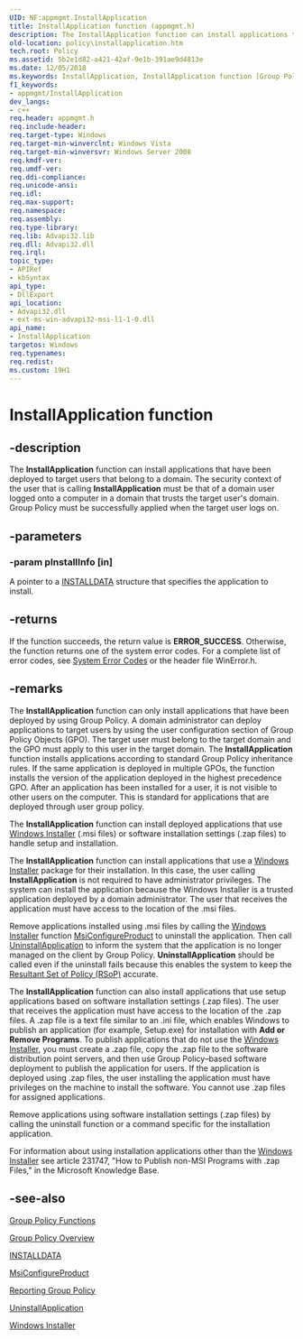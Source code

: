 ```yaml
---
UID: NF:appmgmt.InstallApplication
title: InstallApplication function (appmgmt.h)
description: The InstallApplication function can install applications that have been deployed to target users that belong to a domain.
old-location: policy\installapplication.htm
tech.root: Policy
ms.assetid: 5b2e1d82-a421-42af-9e1b-391ae9d4813e
ms.date: 12/05/2018
ms.keywords: InstallApplication, InstallApplication function [Group Policy], appmgmt/InstallApplication, policy.installapplication
f1_keywords:
- appmgmt/InstallApplication
dev_langs:
- c++
req.header: appmgmt.h
req.include-header: 
req.target-type: Windows
req.target-min-winverclnt: Windows Vista
req.target-min-winversvr: Windows Server 2008
req.kmdf-ver: 
req.umdf-ver: 
req.ddi-compliance: 
req.unicode-ansi: 
req.idl: 
req.max-support: 
req.namespace: 
req.assembly: 
req.type-library: 
req.lib: Advapi32.lib
req.dll: Advapi32.dll
req.irql: 
topic_type:
- APIRef
- kbSyntax
api_type:
- DllExport
api_location:
- Advapi32.dll
- ext-ms-win-advapi32-msi-l1-1-0.dll
api_name:
- InstallApplication
targetos: Windows
req.typenames: 
req.redist: 
ms.custom: 19H1
---
```


# InstallApplication function


## -description


The <b>InstallApplication</b> function can install applications  that have been deployed to target users that belong to a domain. The security context of the user that is calling <b>InstallApplication</b> must be that of a domain user logged onto a computer in a domain that trusts the target user's domain. Group Policy must be successfully applied when the target user logs on.


## -parameters




### -param pInstallInfo [in]

A pointer to a <a href="https://docs.microsoft.com/windows/desktop/api/appmgmt/ns-appmgmt-installdata">INSTALLDATA</a> structure that specifies the application to install.


## -returns



If the function succeeds, the return value is <b>ERROR_SUCCESS</b>. Otherwise, the function returns one of the system error codes. For a complete list of error codes, see 
<a href="https://docs.microsoft.com/windows/desktop/Debug/system-error-codes">System Error Codes</a> or the header file WinError.h.




## -remarks



The <b>InstallApplication</b> function can only install applications that have been deployed by using  Group Policy. A domain administrator can deploy applications to  target users by using  the  user configuration section of Group Policy Objects (GPO). The target user must belong to the target domain and the GPO must apply to this  user in the target  domain. The <b>InstallApplication</b> function installs applications according to standard Group Policy inheritance rules.  If the same application is deployed in multiple GPOs, the function installs the version of the application deployed in the highest precedence GPO.  After an application has been  installed for a user, it is not visible to other users on the computer. This is standard for applications that are deployed through user group policy.

The <b>InstallApplication</b> function can  install deployed applications that  use <a href="https://docs.microsoft.com/windows/desktop/Msi/windows-installer-portal">Windows Installer</a> (.msi files) or software installation settings (.zap files) to handle setup and installation.

The
    <b>InstallApplication</b> function can install applications that use a <a href="https://docs.microsoft.com/windows/desktop/Msi/windows-installer-portal">Windows Installer</a> package for their installation.  In this case,  the  user calling <b>InstallApplication</b> is not required to have administrator privileges. The system can install the application because the  Windows Installer  is a trusted application deployed by a domain administrator. The user that receives the application must have access to the location of the .msi files.

Remove applications installed using .msi files by calling the <a href="https://docs.microsoft.com/windows/desktop/Msi/windows-installer-portal">Windows Installer</a> function <a href="https://docs.microsoft.com/windows/desktop/api/msi/nf-msi-msiconfigureproducta">MsiConfigureProduct</a> to uninstall the application. Then call <a href="https://docs.microsoft.com/windows/desktop/api/appmgmt/nf-appmgmt-uninstallapplication">UninstallApplication</a>  to  inform the system that the application is no longer managed on the client by Group Policy.  <b>UninstallApplication</b> should be called even if the uninstall fails because this enables the system to keep the <a href="https://docs.microsoft.com/previous-versions/windows/desktop/Policy/reporting-group-policy">Resultant Set of Policy (RSoP)</a> accurate.

The
    <b>InstallApplication</b> function can also install applications that use setup applications based on software installation settings (.zap files). The user that receives the application must have access to the location of the .zap files. A .zap file is a text file similar to an .ini file, which enables Windows to publish an application (for example, Setup.exe) for installation with <b>Add or Remove Programs</b>. To publish applications that do not use the <a href="https://docs.microsoft.com/windows/desktop/Msi/windows-installer-portal">Windows Installer</a>, you must create a .zap file, copy the .zap file to the software distribution point servers, and then use Group Policy–based software deployment to publish the application for users. 
If the application is deployed using .zap files, the user installing the application must have privileges on the machine to install the software. You cannot use .zap files for assigned applications.

Remove applications using software installation settings (.zap files) by calling the uninstall function or a command  specific for the installation application.

For information about using installation applications other than  the <a href="https://docs.microsoft.com/windows/desktop/Msi/windows-installer-portal">Windows Installer</a> see article 231747, "How to Publish non-MSI Programs with .zap Files," in the Microsoft Knowledge Base.




## -see-also




<a href="https://docs.microsoft.com/previous-versions/windows/desktop/Policy/group-policy-functions">Group Policy
    Functions</a>



<a href="https://docs.microsoft.com/previous-versions/windows/desktop/Policy/about-group-policy">Group Policy
    Overview</a>



<a href="https://docs.microsoft.com/windows/desktop/api/appmgmt/ns-appmgmt-installdata">INSTALLDATA</a>



<a href="https://docs.microsoft.com/windows/desktop/api/msi/nf-msi-msiconfigureproducta">MsiConfigureProduct</a>



<a href="https://docs.microsoft.com/previous-versions/windows/desktop/Policy/reporting-group-policy">Reporting Group Policy</a>



<a href="https://docs.microsoft.com/windows/desktop/api/appmgmt/nf-appmgmt-uninstallapplication">UninstallApplication</a>



<a href="https://docs.microsoft.com/windows/desktop/Msi/windows-installer-portal">Windows Installer</a>
 

 


